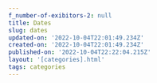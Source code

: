 ```yaml
---
f_number-of-exibitors-2: null
title: Dates
slug: dates
updated-on: '2022-10-04T22:01:49.234Z'
created-on: '2022-10-04T22:01:49.234Z'
published-on: '2022-10-04T22:22:04.215Z'
layout: '[categories].html'
tags: categories
---
```



